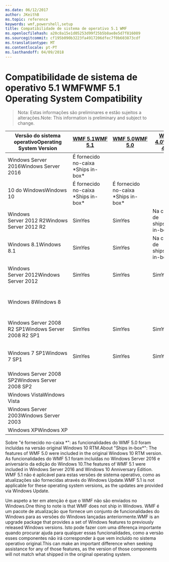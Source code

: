 ```yaml
---
ms.date: 06/12/2017
author: JKeithB
ms.topic: reference
keywords: wmf,powershell,setup
title: Compatibilidade de sistema de operativo 5.1 WMF
ms.openlocfilehash: a20c8a15e1d05253d99f25b5b8ae8e5d7f816089
ms.sourcegitcommit: cf195b090b3223fa4917206dfec7f0b603873cdf
ms.translationtype: MT
ms.contentlocale: pt-PT
ms.lasthandoff: 04/09/2018
---
```

# <a name="wmf-51-operating-system-compatibility"></a><span data-ttu-id="b6001-103">Compatibilidade de sistema de operativo 5.1 WMF</span><span class="sxs-lookup"><span data-stu-id="b6001-103">WMF 5.1 Operating System Compatibility</span></span> #

> <span data-ttu-id="b6001-104">Nota: Estas informações são preliminares e estão sujeitos a alterações.</span><span class="sxs-lookup"><span data-stu-id="b6001-104">Note: This information is preliminary and subject to change.</span></span>

| <span data-ttu-id="b6001-105">Versão do sistema operativo</span><span class="sxs-lookup"><span data-stu-id="b6001-105">Operating System Version</span></span> | [<span data-ttu-id="b6001-106">WMF 5.1</span><span class="sxs-lookup"><span data-stu-id="b6001-106">WMF 5.1</span></span>](https://aka.ms/wmf51download) | [<span data-ttu-id="b6001-107">WMF 5.0</span><span class="sxs-lookup"><span data-stu-id="b6001-107">WMF 5.0</span></span>](https://aka.ms/wmf5download) | [<span data-ttu-id="b6001-108">WMF 4.0</span><span class="sxs-lookup"><span data-stu-id="b6001-108">WMF 4.0</span></span>](https://aka.ms/wmf4download) |  [<span data-ttu-id="b6001-109">WMF 3.0</span><span class="sxs-lookup"><span data-stu-id="b6001-109">WMF 3.0</span></span>](https://aka.ms/wmf3download) | [<span data-ttu-id="b6001-110">WMF 2.0</span><span class="sxs-lookup"><span data-stu-id="b6001-110">WMF 2.0</span></span>](https://aka.ms/wmf2download) |
| ------------------------ | ----------- | ----------- | ----------- | ------------ |  ------------- |
| <span data-ttu-id="b6001-111">Windows Server 2016</span><span class="sxs-lookup"><span data-stu-id="b6001-111">Windows Server 2016</span></span> | <span data-ttu-id="b6001-112">É fornecido no-caixa \*</span><span class="sxs-lookup"><span data-stu-id="b6001-112">Ships in-box\*</span></span> |  |  |  |  |
| <span data-ttu-id="b6001-113">10 do Windows</span><span class="sxs-lookup"><span data-stu-id="b6001-113">Windows 10</span></span> | <span data-ttu-id="b6001-114">É fornecido no-caixa \*</span><span class="sxs-lookup"><span data-stu-id="b6001-114">Ships in-box\*</span></span> | <span data-ttu-id="b6001-115">É fornecido no-caixa \*</span><span class="sxs-lookup"><span data-stu-id="b6001-115">Ships in-box\*</span></span>  | | | |
| <span data-ttu-id="b6001-116">Windows Server 2012 R2</span><span class="sxs-lookup"><span data-stu-id="b6001-116">Windows Server 2012 R2</span></span>| <span data-ttu-id="b6001-117">Sim</span><span class="sxs-lookup"><span data-stu-id="b6001-117">Yes</span></span> | <span data-ttu-id="b6001-118">Sim</span><span class="sxs-lookup"><span data-stu-id="b6001-118">Yes</span></span> | <span data-ttu-id="b6001-119">Na caixa de ships</span><span class="sxs-lookup"><span data-stu-id="b6001-119">Ships in-box</span></span> |  |  |
| <span data-ttu-id="b6001-120">Windows 8.1</span><span class="sxs-lookup"><span data-stu-id="b6001-120">Windows 8.1</span></span> | <span data-ttu-id="b6001-121">Sim</span><span class="sxs-lookup"><span data-stu-id="b6001-121">Yes</span></span> | <span data-ttu-id="b6001-122">Sim</span><span class="sxs-lookup"><span data-stu-id="b6001-122">Yes</span></span> |  <span data-ttu-id="b6001-123">Na caixa de ships</span><span class="sxs-lookup"><span data-stu-id="b6001-123">Ships in-box</span></span> |  |  |
| <span data-ttu-id="b6001-124">Windows Server 2012</span><span class="sxs-lookup"><span data-stu-id="b6001-124">Windows Server 2012</span></span> | <span data-ttu-id="b6001-125">Sim</span><span class="sxs-lookup"><span data-stu-id="b6001-125">Yes</span></span> | <span data-ttu-id="b6001-126">Sim</span><span class="sxs-lookup"><span data-stu-id="b6001-126">Yes</span></span> | <span data-ttu-id="b6001-127">Sim</span><span class="sxs-lookup"><span data-stu-id="b6001-127">Yes</span></span> |  <span data-ttu-id="b6001-128">Na caixa de ships</span><span class="sxs-lookup"><span data-stu-id="b6001-128">Ships in-box</span></span> | |
| <span data-ttu-id="b6001-129">Windows 8</span><span class="sxs-lookup"><span data-stu-id="b6001-129">Windows 8</span></span> |  |  |  | <span data-ttu-id="b6001-130">Na caixa de ships</span><span class="sxs-lookup"><span data-stu-id="b6001-130">Ships in-box</span></span> | |
| <span data-ttu-id="b6001-131">Windows Server 2008 R2 SP1</span><span class="sxs-lookup"><span data-stu-id="b6001-131">Windows Server 2008 R2 SP1</span></span> | <span data-ttu-id="b6001-132">Sim</span><span class="sxs-lookup"><span data-stu-id="b6001-132">Yes</span></span> | <span data-ttu-id="b6001-133">Sim</span><span class="sxs-lookup"><span data-stu-id="b6001-133">Yes</span></span> | <span data-ttu-id="b6001-134">Sim</span><span class="sxs-lookup"><span data-stu-id="b6001-134">Yes</span></span> |  <span data-ttu-id="b6001-135">Sim</span><span class="sxs-lookup"><span data-stu-id="b6001-135">Yes</span></span>| <span data-ttu-id="b6001-136">Na caixa de ships</span><span class="sxs-lookup"><span data-stu-id="b6001-136">Ships in-box</span></span> |
| <span data-ttu-id="b6001-137">Windows 7 SP1</span><span class="sxs-lookup"><span data-stu-id="b6001-137">Windows 7 SP1</span></span>  | <span data-ttu-id="b6001-138">Sim</span><span class="sxs-lookup"><span data-stu-id="b6001-138">Yes</span></span> | <span data-ttu-id="b6001-139">Sim</span><span class="sxs-lookup"><span data-stu-id="b6001-139">Yes</span></span> | <span data-ttu-id="b6001-140">Sim</span><span class="sxs-lookup"><span data-stu-id="b6001-140">Yes</span></span> | <span data-ttu-id="b6001-141">Sim</span><span class="sxs-lookup"><span data-stu-id="b6001-141">Yes</span></span> | <span data-ttu-id="b6001-142">Na caixa de ships</span><span class="sxs-lookup"><span data-stu-id="b6001-142">Ships in-box</span></span> |
| <span data-ttu-id="b6001-143">Windows Server 2008 SP2</span><span class="sxs-lookup"><span data-stu-id="b6001-143">Windows Server 2008 SP2</span></span> | | | | <span data-ttu-id="b6001-144">Sim</span><span class="sxs-lookup"><span data-stu-id="b6001-144">Yes</span></span> | <span data-ttu-id="b6001-145">Sim</span><span class="sxs-lookup"><span data-stu-id="b6001-145">Yes</span></span> |
| <span data-ttu-id="b6001-146">Windows Vista</span><span class="sxs-lookup"><span data-stu-id="b6001-146">Windows Vista</span></span> | | | | | <span data-ttu-id="b6001-147">Sim</span><span class="sxs-lookup"><span data-stu-id="b6001-147">Yes</span></span> |
| <span data-ttu-id="b6001-148">Windows Server 2003</span><span class="sxs-lookup"><span data-stu-id="b6001-148">Windows Server 2003</span></span>| | | |  | <span data-ttu-id="b6001-149">Sim</span><span class="sxs-lookup"><span data-stu-id="b6001-149">Yes</span></span> |
| <span data-ttu-id="b6001-150">Windows XP</span><span class="sxs-lookup"><span data-stu-id="b6001-150">Windows XP</span></span> | | | |  | <span data-ttu-id="b6001-151">Sim</span><span class="sxs-lookup"><span data-stu-id="b6001-151">Yes</span></span> |


<span data-ttu-id="b6001-152">Sobre "é fornecido no-caixa \*": as funcionalidades do WMF 5.0 foram incluídas na versão original Windows 10 RTM.</span><span class="sxs-lookup"><span data-stu-id="b6001-152">About "Ships in-box\*": The features of WMF 5.0 were included in the original Windows 10 RTM version.</span></span>
<span data-ttu-id="b6001-153">As funcionalidades do WMF 5.1 foram incluídas no Windows Server 2016 e aniversário da edição do Windows 10.</span><span class="sxs-lookup"><span data-stu-id="b6001-153">The features of WMF 5.1 were included in Windows Server 2016 and Windows 10 Anniversary Edition.</span></span>
<span data-ttu-id="b6001-154">WMF 5.1 não é aplicável para estas versões de sistema operativo, como as atualizações são fornecidas através do Windows Update.</span><span class="sxs-lookup"><span data-stu-id="b6001-154">WMF 5.1 is not applicable for these operating system versions, as the updates are provided via Windows Update.</span></span>


<span data-ttu-id="b6001-155">Um aspeto a ter em atenção é que o WMF não são enviados no Windows.</span><span class="sxs-lookup"><span data-stu-id="b6001-155">One thing to note is that WMF does not ship in Windows.</span></span>
<span data-ttu-id="b6001-156">WMF é um pacote de atualização que fornece um conjunto de funcionalidades do Windows para as versões do Windows lançadas anteriormente.</span><span class="sxs-lookup"><span data-stu-id="b6001-156">WMF is an upgrade package that provides a set of Windows features to previously released Windows versions.</span></span>
<span data-ttu-id="b6001-157">Isto pode fazer com uma diferença importante quando procurar ajuda para qualquer essas funcionalidades, como a versão esses componentes não irá corresponder à que vem incluído no sistema operativo original.</span><span class="sxs-lookup"><span data-stu-id="b6001-157">This can make an important difference when seeking assistance for any of those features, as the version of those components will not match what shipped in the original operating system.</span></span>